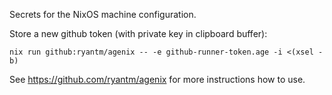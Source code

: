 Secrets for the NixOS machine configuration.

Store a new github token (with private key in clipboard buffer):

``` shell
nix run github:ryantm/agenix -- -e github-runner-token.age -i <(xsel -b)
```

See https://github.com/ryantm/agenix for more instructions how to use.
